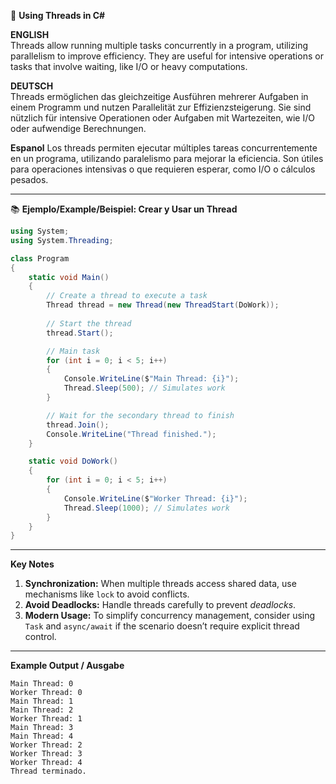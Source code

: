 📜 **Using Threads in C#**  

**ENGLISH**  
Threads allow running multiple tasks concurrently in a program, utilizing parallelism to improve efficiency. They are useful for intensive operations or tasks that involve waiting, like I/O or heavy computations.

**DEUTSCH**  
Threads ermöglichen das gleichzeitige Ausführen mehrerer Aufgaben in einem Programm und nutzen Parallelität zur Effizienzsteigerung. Sie sind nützlich für intensive Operationen oder Aufgaben mit Wartezeiten, wie I/O oder aufwendige Berechnungen.

**Espanol**
Los threads permiten ejecutar múltiples tareas concurrentemente en un programa, utilizando paralelismo para mejorar la eficiencia. Son útiles para operaciones intensivas o que requieren esperar, como I/O o cálculos pesados.

---

📚 **Ejemplo/Example/Beispiel: Crear y Usar un Thread**

```csharp
using System;
using System.Threading;

class Program
{
    static void Main()
    {
        // Create a thread to execute a task
        Thread thread = new Thread(new ThreadStart(DoWork));
        
        // Start the thread
        thread.Start();

        // Main task
        for (int i = 0; i < 5; i++)
        {
            Console.WriteLine($"Main Thread: {i}");
            Thread.Sleep(500); // Simulates work
        }

        // Wait for the secondary thread to finish
        thread.Join();
        Console.WriteLine("Thread finished.");
    }

    static void DoWork()
    {
        for (int i = 0; i < 5; i++)
        {
            Console.WriteLine($"Worker Thread: {i}");
            Thread.Sleep(1000); // Simulates work
        }
    }
}

```

---


**Key Notes**  
1. **Synchronization:** When multiple threads access shared data, use mechanisms like `lock` to avoid conflicts.  
2. **Avoid Deadlocks:** Handle threads carefully to prevent *deadlocks*.  
3. **Modern Usage:** To simplify concurrency management, consider using `Task` and `async/await` if the scenario doesn’t require explicit thread control.

---

**Example Output / Ausgabe**  
```
Main Thread: 0
Worker Thread: 0
Main Thread: 1
Main Thread: 2
Worker Thread: 1
Main Thread: 3
Main Thread: 4
Worker Thread: 2
Worker Thread: 3
Worker Thread: 4
Thread terminado.
```

